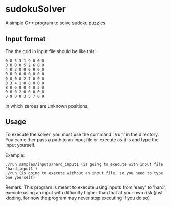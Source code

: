 # sudokuSolver
A simple C++ program to solve sudoku puzzles

## Input format

The the grid in input file should be like this:

```
0 8 5 3 1 9 0 0 0
0 0 0 0 5 2 6 0 0
4 0 3 0 0 0 9 0 0
0 0 9 0 0 0 8 0 0
0 0 0 0 2 7 0 0 0
0 3 4 1 0 8 0 0 0
8 0 6 0 0 4 0 3 0
0 0 0 2 0 0 0 0 8
0 9 0 8 3 5 7 0 0
```

In which zeroes are unknown positions.

## Usage

To execute the solver, you must use the command './run' in the directory.
You can either pass a path to an input file or execute as it is and type the input yourself.

Example:
```
./run samples/inputs/hard_input1 (is going to execute with input file 'hard_input1')
./run (is going to execute without an input file, so you need to type one yourself)
```

Remark: This program is meant to execute using inputs from 'easy' to 'hard', execute using an input with difficulty
higher than that at your own risk (just kidding, for now the program may never stop executing if you do so)